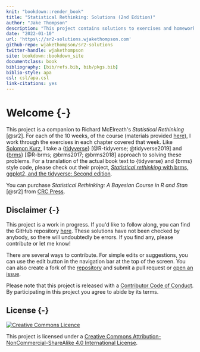 ```yaml
--- 
knit: "bookdown::render_book"
title: "Statistical Rethinking: Solutions (2nd Edition)"
author: "Jake Thompson"
description: "This project contains solutions to exercises and homework for the second edition of Richard McElreath's Statistical Rethinking: A Bayesian Course Using R and Stan. Solutions are offered using the tidyverse and brms packages. Thus, this project should be viewed as a companion to both the original book and Solomon Kurz's translation of the text to tidyverse and brms syntax. Here, we extend the translation to also include solutions to the exercises and homework assignments associated with the course."
date: "2022-01-10"
url: 'https\://sr2-solutions.wjakethompson.com'
github-repo: wjakethompson/sr2-solutions
twitter-handle: wjakethompson
site: bookdown::bookdown_site
documentclass: book
bibliography: [bib/refs.bib, bib/pkgs.bib]
biblio-style: apa
csl: csl/apa.csl
link-citations: yes
---
```


# Welcome {-}

This project is a companion to Richard McElreath's *Statistical Rethinking* [@sr2]. For each of the 10 weeks, of the course (materials provided [here](https://github.com/rmcelreath/stat_rethinking_2022)), I work through the exercises in each chapter covered that week. Like [Solomon Kurz](https://twitter.com/SolomonKurz), I take a {[tidyverse](https://tidyverse.tidyverse.org/)} [@R-tidyverse; @tidyverse2019] and {[brms](https://paul-buerkner.github.io/brms/)} [@R-brms; @brms2017; @brms2018] approach to solving these problems. For a translation of the actual book text to {tidyverse} and {brms} style code, please check out their project, [*Statistical rethinking* with brms, ggplot2, and the tidyverse: Second edition](https://bookdown.org/content/4857).

You can purchase *Statistical Rethinking: A Bayesian Course in R and Stan* [@sr2] from [CRC Press](https://www.routledge.com/Statistical-Rethinking-A-Bayesian-Course-with-Examples-in-R-and-STAN/McElreath/p/book/9780367139919?utm_source=crcpress.com&utm_medium=referral).

## Disclaimer {-}

This project is a work in progress. If you'd like to follow along, you can find the GitHub repository [here](https://github.com/wjakethompson/sr2-solutions). These solutions have not been checked by anybody, so there will undoubtedly be errors. If you find any, please contribute or let me know!

There are several ways to contribute. For simple edits or suggestions, you can use the edit button in the navigation bar at the top of the screen. You can also create a fork of the [repository](https://github.com/wjakethompson/sr2-solutions) and submit a pull request or [open an issue](https://github.com/wjakethompson/sr2-solutions/issues).

Please note that this project is released with a [Contributor Code of Conduct](https://github.com/wjakethompson/sr2-solutions/blob/main/CODE_OF_CONDUCT.md). By participating in this project you agree to abide by its terms.

## License {-}

<a rel="license" href="http://creativecommons.org/licenses/by-nc-sa/4.0/"><img alt="Creative Commons Licence" style="border-width:0" src="https://i.creativecommons.org/l/by-nc-sa/4.0/88x31.png" /></a>

This project is licensed under a <a rel="license" href="http://creativecommons.org/licenses/by-nc-sa/4.0/">Creative Commons Attribution-NonCommercial-ShareAlike 4.0 International License</a>.
